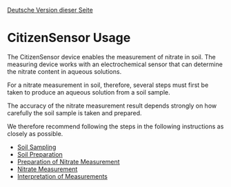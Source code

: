 [Deutsche Version dieser Seite](https://github.com/CitizenSensor/CitizenSensor/blob/master/Wiki/CS_Usage-DE.md)


# CitizenSensor Usage #

The CitizenSensor device enables the measurement of nitrate in soil. The measuring device works with an electrochemical sensor that can determine the nitrate content in aqueous solutions.

For a nitrate measurement in soil, therefore, several steps must first be taken to produce an aqueous solution from a soil sample.

The accuracy of the nitrate measurement result depends strongly on how carefully the soil sample is taken and prepared.

We therefore recommend following the steps in the following instructions as closely as possible.


- [Soil Sampling](https://github.com/CitizenSensor/CitizenSensor/blob/master/Wiki/CS_Usage_SoilSampling.md)
- [Soil Preparation](https://github.com/CitizenSensor/CitizenSensor/blob/master/Wiki/CS_Usage_SoilPreparation.md)
- [Preparation of Nitrate Measurement](https://github.com/CitizenSensor/CitizenSensor/blob/master/Wiki/CS_Usage_Preparation.md)
- [Nitrate Measurement](https://github.com/CitizenSensor/CitizenSensor/blob/master/Wiki/CS_Usage_Measurement.md)
- [Interpretation of Measurements](https://github.com/CitizenSensor/CitizenSensor/blob/master/Wiki/CS_Usage_Interpretation.md)